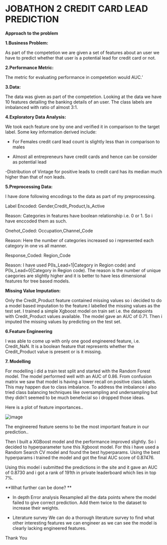 # JOBATHON 2 CREDIT CARD LEAD PREDICTION

**Approach to the problem**

**1.Business Problem:**

As part of the competetion we are given a set of features about an user we have to predict whether that user is a potential lead for credit card or not.

**2.Performance Metric:**

The metric for evaluating performance in competetion would AUC.’

**3.Data:**

The data was given as part of the competetion. Looking at the data we have 10 features detailing the banking details of an user. The class labels are imbalanced with ratio of almost 3:1. 


**4.Exploratory Data Analysis:**

We took each feature one by one and verified it in comparison to the target label. Some key  information derived include:

- For Females credit card lead count is slightly less than in comparison to males

- Almost all entrepreneurs have credit cards and hence can be consider as potential lead

-Distribution of Vintage for positive leads to credit card has its median much higher than that of non leads.

**5.Preprocessing Data:**

I have done following encodings to the data as part of my preprocessing.

Label Encoded: Gender,Credit_Product,Is_Active

Reason: Categories in features have boolean relationship i.e. 0 or 1. So i have enccoded them as such.

Onehot_Coded: Occupation,Channel_Code

Reason: Here the number of categories increased so i represented each category in one vs all manner.

Response_Coded: Region_Code

Reason: I have used P(Is_Lead=1|Category in Region code) and P(Is_Lead=0|Category in Region code). The reason is the number of unique caegories are slightly higher and it is better to have less dimensional features for tree based models.



**Missing Value Imputation:**

Only the Credit_Product feature contained missing values so i decided to do a model based imputation to the feature.I labelled the missing values as the test set. I trained a simple Xgboost model on train set i.e. the datapoints with Credit_Product values available. The model gave an AUC of 0.71. Then i imputed the missing values by predicting on the test set.

**6.Feature Engineering**

I was able to come up with only one good engineered feature, i.e. Credit_NaN. It is a boolean feature that represents whether the Credit_Product value is present or is it missing.

**7. Modelling**

For modelling i did a train test split and started with the Random Forest model. The model performed well with an AUC of 0.86. From confusion matrix we saw that model is having a lower recall on positive class labels. This may happen due to class imbalance. To address the imbalance i also tried class balancing techniques like oversampling and undersampling but they didn’t seemed to be much benefecial so i dropped those ideas.

Here is a plot of feature importances..

![image](https://user-images.githubusercontent.com/77936888/120152468-266c6980-c20b-11eb-83b8-b23e9ca07d7d.png)

The engineered feature seems to be the most important feature in our prediction..

Then I built a XGBoost model and the performance improved slightly. So i decided to hyperparameter tune this Xgboost model. For this i have used a Random Search CV model and found the best hyperparams. Using the best hyperparams i trained the model and got the final AUC score of 0.87476. 

Using this model i submitted the predictions in the site and it gave an AUC of 0.8730 and i got a rank of 191th in private leaderboard which lies in top 7%.

**What further can be done? **

- In depth Error analysis
Resampled all the data points where the model failed to give correct prediction. Add them twice to the dataset to increase their weights.

- Literature survey
We can do a thorough literature survey to find what other interesting features we can engineer as we can see the model is clearly lacking engineered features.


Thank You
